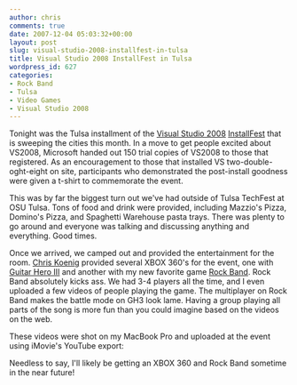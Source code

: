 ```yaml
---
author: chris
comments: true
date: 2007-12-04 05:03:32+00:00
layout: post
slug: visual-studio-2008-installfest-in-tulsa
title: Visual Studio 2008 InstallFest in Tulsa
wordpress_id: 627
categories:
- Rock Band
- Tulsa
- Video Games
- Visual Studio 2008
---
```


Tonight was the Tulsa installment of the [Visual Studio 2008](http://msdn2.microsoft.com/en-us/vstudio/default.aspx) [InstallFest](http://blogs.msdn.com/chkoenig/archive/2007/11/27/visual-studio-2008-installfest-update.aspx) that is sweeping the cities this month. In a move to get people excited about VS2008, Microsoft handed out 150 trial copies of VS2008 to those that registered. As an encouragement to those that installed VS two-double-oght-eight on site, participants who demonstrated the post-install goodness were given a t-shirt to commemorate the event.

This was by far the biggest turn out we've had outside of Tulsa TechFest at OSU Tulsa. Tons of food and drink were provided, including Mazzio's Pizza, Domino's Pizza, and Spaghetti Warehouse pasta trays. There was plenty to go around and everyone was talking and discussing anything and everything. Good times.

Once we arrived, we camped out and provided the entertainment for the room. [Chris Koenig](http://blogs.msdn.com/chkoenig/default.aspx) provided several XBOX 360's for the event, one with [Guitar Hero III](http://en.wikipedia.org/wiki/Guitar_Hero_III:_Legends_of_Rock) and another with my new favorite game [Rock Band](http://en.wikipedia.org/wiki/Rock_Band). Rock Band absolutely kicks ass. We had 3-4 players all the time, and I even uploaded a few videos of people playing the game. The multiplayer on Rock Band makes the battle mode on GH3 look lame. Having a group playing all parts of the song is more fun than you could imagine based on the videos on the web.

These videos were shot on my MacBook Pro and uploaded at the event using iMovie's YouTube export:





Needless to say, I'll likely be getting an XBOX 360 and Rock Band sometime in the near future!


